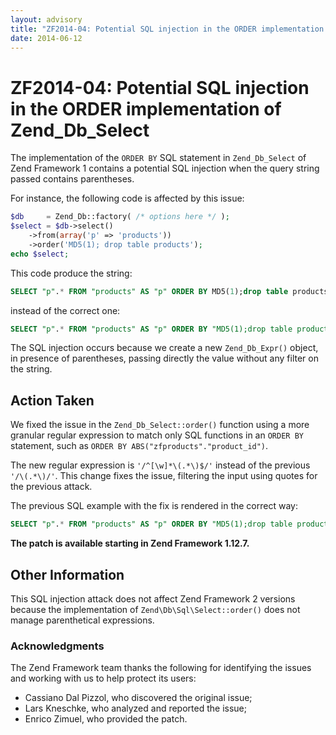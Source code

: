 ```yaml
---
layout: advisory
title: "ZF2014-04: Potential SQL injection in the ORDER implementation of Zend_Db_Select"
date: 2014-06-12
---
```


# ZF2014-04: Potential SQL injection in the ORDER implementation of Zend\_Db\_Select

The implementation of the `ORDER BY` SQL statement in `Zend_Db_Select` of Zend
Framework 1 contains a potential SQL injection when the query string passed
contains parentheses.

For instance, the following code is affected by this issue:

```php
$db     = Zend_Db::factory( /* options here */ );
$select = $db->select()
    ->from(array('p' => 'products'))
    ->order('MD5(1); drop table products');
echo $select;
```

This code produce the string:

```sql
SELECT "p".* FROM "products" AS "p" ORDER BY MD5(1);drop table products ASC
```

instead of the correct one:

```sql
SELECT "p".* FROM "products" AS "p" ORDER BY "MD5(1);drop table products" ASC
```

The SQL injection occurs because we create a new `Zend_Db_Expr()` object, in
presence of parentheses, passing directly the value without any filter on the
string.

## Action Taken

We fixed the issue in the `Zend_Db_Select::order()` function using a more
granular regular expression to match only SQL functions in an `ORDER BY`
statement, such as `ORDER BY ABS("zfproducts"."product_id")`.

The new regular expression is `'/^[\w]*\(.*\)$/'` instead of the previous
`'/\(.*\)/'`.  This change fixes the issue, filtering the input using quotes for
the previous attack.

The previous SQL example with the fix is rendered in the correct way:

```sql
SELECT "p".* FROM "products" AS "p" ORDER BY "MD5(1);drop table products" ASC
```

**The patch is available starting in Zend Framework 1.12.7.**

## Other Information

This SQL injection attack does not affect Zend Framework 2 versions because the
implementation of `Zend\Db\Sql\Select::order()` does not manage parenthetical
expressions.

### Acknowledgments

The Zend Framework team thanks the following for identifying the issues and
working with us to help protect its users:

- Cassiano Dal Pizzol, who discovered the original issue;
- Lars Kneschke, who analyzed and reported the issue;
- Enrico Zimuel, who provided the patch.
